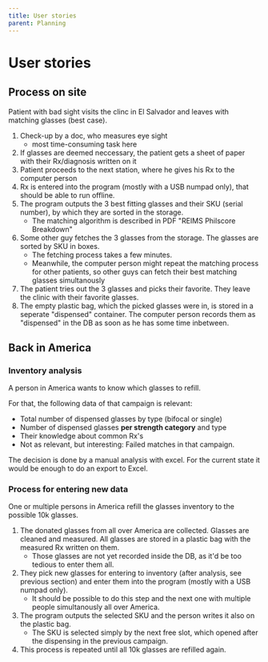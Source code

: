 ```yaml
---
title: User stories
parent: Planning
---
```


# User stories

## Process on site

Patient with bad sight visits the clinc in El Salvador and leaves with matching glasses (best case).

1. Check-up by a doc, who measures eye sight
   - most time-consuming task here
2. If glasses are deemed neccessary, the patient gets a sheet of paper with their Rx/diagnosis written on it
3. Patient proceeds to the next station, where he gives his Rx to the computer person
4. Rx is entered into the program (mostly with a USB numpad only), that should be able to run offline.
5. The program outputs the 3 best fitting glasses and their SKU (serial number), by which they are sorted in the storage.
   - The matching algorithm is described in PDF "REIMS Philscore Breakdown"
6. Some other guy fetches the 3 glasses from the storage. The glasses are sorted by SKU in boxes.
   - The fetching process takes a few minutes.
   - Meanwhile, the computer person might repeat the matching process for other patients, so other guys can fetch their best matching glasses simultanously
7. The patient tries out the 3 glasses and picks their favorite. They leave the clinic with their favorite glasses.
8. The empty plastic bag, which the picked glasses were in, is stored in a seperate "dispensed" container. The computer person records them as "dispensed" in the DB as soon as he has some time inbetween.

## Back in America

### Inventory analysis

A person in America wants to know which glasses to refill.

For that, the following data of that campaign is relevant:

- Total number of dispensed glasses by type (bifocal or single)
- Number of dispensed glasses **per strength category** and type
- Their knowledge about common Rx's
- Not as relevant, but interesting: Failed matches in that campaign.

The decision is done by a manual analysis with excel. For the current state it would be enough to do an export to Excel.

### Process for entering new data

One or multiple persons in America refill the glasses inventory to the possible 10k glasses.

1. The donated glasses from all over America are collected. Glasses are cleaned and measured. All glasses are stored in a plastic bag with the measured Rx written on them.
   - Those glasses are not yet recorded inside the DB, as it'd be too tedious to enter them all.
2. They pick new glasses for entering to inventory (after analysis, see previous section) and enter them into the program (mostly with a USB numpad only).
   - It should be possible to do this step and the next one with multiple people simultanously all over America.
3. The program outputs the selected SKU and the person writes it also on the plastic bag.
   - The SKU is selected simply by the next free slot, which opened after the dispensing in the previous campaign.
4. This process is repeated until all 10k glasses are refilled again.
